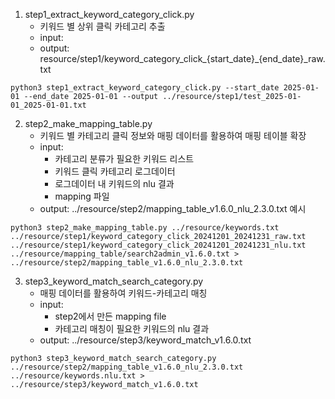1. step1_extract_keyword_category_click.py
    - 키워드 별 상위 클릭 카테고리 추출
    - input:
    - output: resource/step1/keyword_category_click_{start_date}_{end_date}_raw.txt

```
python3 step1_extract_keyword_category_click.py --start_date 2025-01-01 --end_date 2025-01-01 --output ../resource/step1/test_2025-01-01_2025-01-01.txt
```

2. step2_make_mapping_table.py
    - 키워드 별 카테고리 클릭 정보와 매핑 데이터를 활용하여 매핑 테이블 확장
    - input:
        - 카테고리 분류가 필요한 키워드 리스트
        - 키워드 클릭 카테고리 로그데이터
        - 로그데이터 내 키워드의 nlu 결과
        - mapping 파일
    - output: ../resource/step2/mapping_table_v1.6.0_nlu_2.3.0.txt
예시 
```
python3 step2_make_mapping_table.py ../resource/keywords.txt ../resource/step1/keyword_category_click_20241201_20241231_raw.txt ../resource/step1/keyword_category_click_20241201_20241231_nlu.txt ../resource/mapping_table/search2admin_v1.6.0.txt > ../resource/step2/mapping_table_v1.6.0_nlu_2.3.0.txt
```

3. step3_keyword_match_search_category.py
    - 매핑 데이터를 활용하여 키워드-카테고리 매칭
    - input:
        - step2에서 만든 mapping file
        - 카테고리 매칭이 필요한 키워드의 nlu 결과
    - output: ../resource/step3/keyword_match_v1.6.0.txt

```
python3 step3_keyword_match_search_category.py ../resource/step2/mapping_table_v1.6.0_nlu_2.3.0.txt ../resource/keywords.nlu.txt > ../resource/step3/keyword_match_v1.6.0.txt
```
